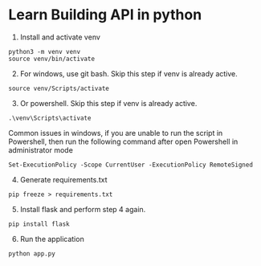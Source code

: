 # Learn Building API in python

1. Install and activate venv
````
python3 -m venv venv
source venv/bin/activate
````
2. For windows, use git bash. Skip this step if venv is already active.
````
source venv/Scripts/activate
````
3. Or powershell. Skip this step if venv is already active. 
````
.\venv\Scripts\activate
````
Common issues in windows, if you are unable to run the script in Powershell, then run the following command after open Powershell in administrator mode
````
Set-ExecutionPolicy -Scope CurrentUser -ExecutionPolicy RemoteSigned
````
4. Generate requirements.txt
````
pip freeze > requirements.txt
````
5. Install flask and perform step 4 again.
````
pip install flask
````
6. Run the application
````
python app.py
````
